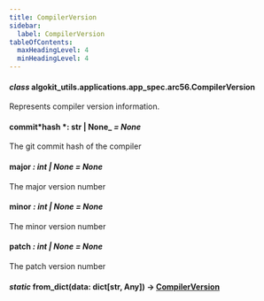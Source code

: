 ```yaml
---
title: CompilerVersion
sidebar:
  label: CompilerVersion
tableOfContents:
  maxHeadingLevel: 4
  minHeadingLevel: 4
---
```


#### _class_ algokit_utils.applications.app_spec.arc56.CompilerVersion

Represents compiler version information.

#### commit*hash *: str | None\_ _= None_

The git commit hash of the compiler

#### major _: int | None_ _= None_

The major version number

#### minor _: int | None_ _= None_

The minor version number

#### patch _: int | None_ _= None_

The patch version number

#### _static_ from_dict(data: dict[str, Any]) → [CompilerVersion](#algokit_utils.applications.app_spec.arc56.CompilerVersion)
